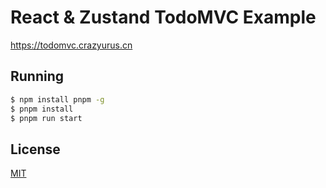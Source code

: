 # React & Zustand TodoMVC Example

https://todomvc.crazyurus.cn

## Running

```sh
$ npm install pnpm -g
$ pnpm install
$ pnpm run start
```

## License

[MIT](./LICENSE)
